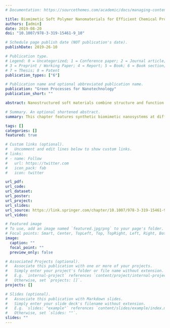 ```yaml
---
# Documentation: https://sourcethemes.com/academic/docs/managing-content/

title: Biomimetic Soft Polymer Nanomaterials for Efficient Chemical Processes
authors: [admin]
date: 2019-08-20
doi: "10.1007/978-3-319-15461-9_10"

# Schedule page publish date (NOT publication's date).
publishDate: 2019-26-10

# Publication type.
# Legend: 0 = Uncategorized; 1 = Conference paper; 2 = Journal article;
# 3 = Preprint / Working Paper; 4 = Report; 5 = Book; 6 = Book section;
# 7 = Thesis; 8 = Patent
publication_types: ["6"]

# Publication name and optional abbreviated publication name.
publication: "Green Processes for Nanotechnology"
publication_short: ""

abstract: Nanostructured soft materials combine structure and function to produce effects inspired by natural systems. Recent innovations in polymer science and supramolecular chemistry have led to the development of materials that can respond to and control their microenvironment, allowing them to increase the efficiency of chemical processes while decreasing their ecological impact. Size effects are profound at the nanoscale, allowing for a broad range of applications. This chapter features synthetic biomimetic nanosystems at different size regimes and match them with biological counterparts from tissues through cell walls to vesicles and proteins. The application of soft, bioinspired nanomaterials in fields ranging from medicine to sustainable energy represents a fundamental advancement in science and technology.

# Summary. An optional shortened abstract.
summary: This chapter features synthetic biomimetic nanosystems at different size regimes and match them with biological counterparts from tissues through cell walls to vesicles and proteins.

tags: []
categories: []
featured: true

# Custom links (optional).
#   Uncomment and edit lines below to show custom links.
# links:
# - name: Follow
#   url: https://twitter.com
#   icon_pack: fab
#   icon: twitter

url_pdf:
url_code:
url_dataset:
url_poster:
url_project:
url_slides:
url_source: https://link.springer.com/chapter/10.1007/978-3-319-15461-9_10
url_video:

# Featured image
# To use, add an image named `featured.jpg/png` to your page's folder. 
# Focal points: Smart, Center, TopLeft, Top, TopRight, Left, Right, BottomLeft, Bottom, BottomRight.
image:
  caption: ""
  focal_point: ""
  preview_only: false

# Associated Projects (optional).
#   Associate this publication with one or more of your projects.
#   Simply enter your project's folder or file name without extension.
#   E.g. `internal-project` references `content/project/internal-project/index.md`.
#   Otherwise, set `projects: []`.
projects: []

# Slides (optional).
#   Associate this publication with Markdown slides.
#   Simply enter your slide deck's filename without extension.
#   E.g. `slides: "example"` references `content/slides/example/index.md`.
#   Otherwise, set `slides: ""`.
slides: ""
---
```

